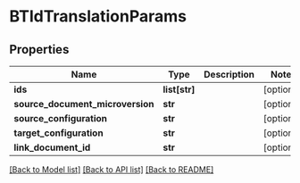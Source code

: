 # BTIdTranslationParams

## Properties
Name | Type | Description | Notes
------------ | ------------- | ------------- | -------------
**ids** | **list[str]** |  | [optional] 
**source_document_microversion** | **str** |  | [optional] 
**source_configuration** | **str** |  | [optional] 
**target_configuration** | **str** |  | [optional] 
**link_document_id** | **str** |  | [optional] 

[[Back to Model list]](../README.md#documentation-for-models) [[Back to API list]](../README.md#documentation-for-api-endpoints) [[Back to README]](../README.md)


